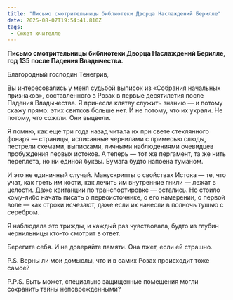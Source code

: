 ```yaml
---
title: "Письмо смотрительницы библиотеки Дворца Наслаждений Берилле"
date: 2025-08-07T19:54:41.810Z
tags:
 - Сюжет ючителле
---
```


**Письмо смотрительницы библиотеки Дворца Наслаждений Берилле, год 135
после Падения Владычества.**

Благородный господин Тенегрив,

Вы интересовались у меня судьбой выписок из «Собрания начальных
признаков», составленного в Розах в первые десятилетия после Падения
Владычества. Я принесла клятву служить знанию — и потому скажу прямо:
этих свитков больше нет. И не потому, что их украли. Не потому, что
сожгли. Они выцвели.

Я помню, как еще три года назад читала их при свете стеклянного фонаря —
страницы, исписанные чернилами с примесью слюды, пестрели схемами,
выписками, личными наблюдениями очевидцев пробуждения первых истоков. А
теперь — тот же пергамент, та же нить переплета, но ни единой буквы.
Бумага будто напоена туманом.

И это не единичный случай. Манускрипты о свойствах Истока — те, что
учат, как греть им кости, как лечить им внутренние гнили — лежат в
целости. Даже квитанции по транспортировке — остались. Но стоило
кому-либо начать писать о первоисточнике, о его намерении, о первой воле
— как строки исчезают, даже если их нанесли в полночь тушью с серебром.

Я наблюдала это трижды, и каждый раз чувствовала, будто из глубин
чернильницы кто-то смотрит в ответ.

Берегите себя. И не доверяйте памяти. Она лжет, если ей страшно.

P.S. Верны ли мои домыслы, что и в самих Розах происходит тоже самое?

P.P.S. Быть может, специально защищенные помещения могли сохранить тайны
неповрежденными?
